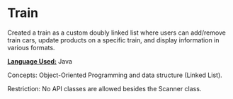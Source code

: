 # Train
Created a train as a custom doubly linked list where users can add/remove train cars, update products on a specific train, and display information in various formats.

<u><b>Language Used:</b></u> Java

Concepts: Object-Oriented Programming and data structure (Linked List).

Restriction: No API classes are allowed besides the Scanner class.
